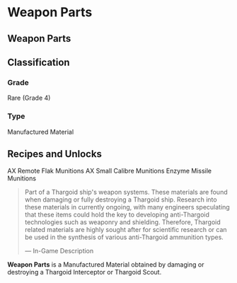 # Weapon Parts
##  Weapon Parts

		

## Classification

### Grade

Rare (Grade 4)

### Type

Manufactured Material

## Recipes and Unlocks

AX Remote Flak Munitions
 AX Small Calibre Munitions
 Enzyme Missile Munitions

> 
> 
> Part of a Thargoid ship's weapon systems. These materials are found when damaging or fully destroying a Thargoid ship. Research into these materials in currently ongoing, with many engineers speculating that these items could hold the key to developing anti-Thargoid technologies such as weaponry and shielding. Therefore, Thargoid related materials are highly sought after for scientific research or can be used in the synthesis of various anti-Thargoid ammunition types.
> 
> 
> — In-Game Description
> 

**Weapon Parts** is a Manufactured Material obtained by damaging or destroying a Thargoid Interceptor or Thargoid Scout.